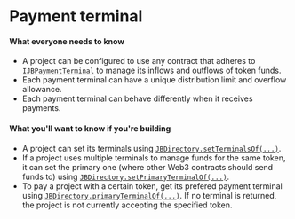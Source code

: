 # Payment terminal

#### What everyone needs to know

* A project can be configured to use any contract that adheres to [`IJBPaymentTerminal`](/dev/api/interfaces/ijbpaymentterminal.md) to manage its inflows and outflows of token funds.
* Each payment terminal can have a unique distribution limit and overflow allowance.
* Each payment terminal can behave differently when it receives payments.

#### What you'll want to know if you're building

* A project can set its terminals using [`JBDirectory.setTerminalsOf(...)`](/dev/api/contracts/jbdirectory/write/setterminalsof.md).
* If a project uses multiple terminals to manage funds for the same token, it can set the primary one (where other Web3 contracts should send funds to) using [`JBDirectory.setPrimaryTerminalOf(...)`](/dev/api/contracts/jbdirectory/write/setprimaryterminalof.md).
* To pay a project with a certain token, get its prefered payment terminal using [`JBDirectory.primaryTerminalOf(...)`](/dev/api/contracts/jbdirectory/read/primaryterminalof.md). If no terminal is returned, the project is not currently accepting the specified token.
